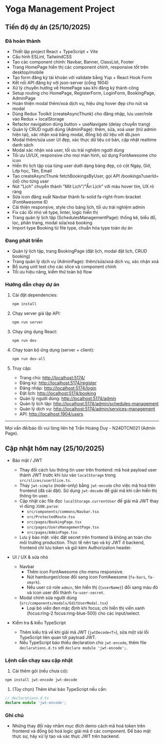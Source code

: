 
# Yoga Management Project

## Tiến độ dự án (25/10/2025)

### Đã hoàn thành

- Thiết lập project React + TypeScript + Vite
- Cấu hình ESLint, TailwindCSS
- Tạo các component chính: Navbar, Banner, ClassList, Footer
- Trang HomePage hiển thị các component chính, responsive tốt trên desktop/mobile
- Tạo form đăng ký tài khoản với validate bằng Yup + React Hook Form
- Kết nối API đăng ký với json-server (cổng 1904)
- Xử lý chuyển hướng về HomePage sau khi đăng ký thành công
- Setup routing cho HomePage, RegisterForm, LoginForm, BookingPage, AdminPage
- Hoàn thiện modal thêm/xoá dịch vụ, hiệu ứng hover đẹp cho nút và modal
- Dùng Redux Toolkit (createAsyncThunk) cho đăng nhập, lưu user/role vào Redux + localStorage
- Refactor navigation dùng button + useNavigate (delay chuyển trang)
- Quản lý CRUD người dùng (AdminPage): thêm, sửa, xoá user (trừ admin hiện tại), xác nhận xoá bằng modal, đồng bộ dữ liệu với db.json
- Modal thêm/sửa user UI đẹp, xác thực dữ liệu cơ bản, cập nhật realtime danh sách
- Modal xác nhận xoá user, tối ưu trải nghiệm người dùng
- Tối ưu UI/UX, responsive cho mọi màn hình, sử dụng FontAwesome cho icon
- Hiển thị lịch tập của từng user dưới dạng bảng đẹp, có cột Ngày, Giờ, Lớp học, Tên, Email
- Tạo createAsyncThunk fetchBookingsByUser, gọi API /bookings?userId={id} cho từng user
- Nút "Lịch" chuyển thành "Mở Lịch"/"Ẩn Lịch" với màu hover tím, UX rõ ràng
- Sửa icon đăng xuất Navbar thành fa-solid fa-right-from-bracket (FontAwesome 6)
- Cải thiện responsive, style cho bảng lịch, tối ưu trải nghiệm admin
- Fix các lỗi nhỏ về type, linter, logic hiển thị
- Trang quản lý lịch tập (SchedulesManagementPage): thống kê, biểu đồ, lọc, phân trang, modal sửa/xoá booking
- Import type Booking từ file type, chuẩn hóa type toàn dự án

### Đang phát triển

- Quản lý lịch tập, trang BookingPage (đặt lịch, modal đặt lịch, CRUD booking)
- Trang quản lý dịch vụ (AdminPage): thêm/sửa/xoá dịch vụ, xác nhận xoá
- Bổ sung unit test cho các slice và component chính
- Tối ưu hiệu năng, kiểm thử toàn bộ flow

### Hướng dẫn chạy dự án

1. Cài đặt dependencies:

   ```powershell
   npm install
   ```

2. Chạy server giả lập API:

   ```powershell
   npm run server
   ```

3. Chạy ứng dụng React:

   ```powershell
   npm run dev
   ```

4. Chạy toàn bộ ứng dụng (server + client):

   ```powershell
   npm run dev-all
   ```

5. Truy cập:
   - Trang chủ: <http://localhost:5174/>
   - Đăng ký: <http://localhost:5174/register>
   - Đăng nhập: <http://localhost:5174/login>
   - Đặt lịch: <http://localhost:5174/booking>
   - Quản lý người dùng: <http://localhost:5174/admin>
   - Quản lý lịch tập: <http://localhost:5174/admin/schedules-management>
   - Quản lý dịch vụ: <http://localhost:5174/admin/services-management>
   - API: <http://localhost:1904/users>

---
Mọi vấn đề/báo lỗi vui lòng liên hệ Trần Hoàng Duy - N24DTCN021 (Admin Page).

## Cập nhật hôm nay (25/10/2025)

- Bảo mật / JWT
  - Thay đổi cách lưu thông tin user trên frontend: mã hoá payload user thành JWT trước khi lưu vào `localStorage` trong `src/slices/userSlice.ts`.
  - Thay `jwt-simple` (node-only) bằng `jwt-encode` cho việc mã hoá trên frontend (đã cài đặt). Sử dụng `jwt-decode` để giải mã khi cần hiển thị thông tin user.
  - Cập nhật các file đọc `localStorage.currentUser` để giải mã JWT thay vì dùng `JSON.parse`:
    - `src/components/commons/Navbar.tsx`
    - `src/ProtectedRoute.tsx`
    - `src/pages/BookingPage.tsx`
    - `src/pages/UsersManagementPage.tsx`
    - `src/pages/AdminPage.tsx`
  - Lưu ý bảo mật: việc đặt secret trên frontend là không an toàn cho môi trường production. Thực tế nên tạo và ký JWT ở backend, frontend chỉ lưu token và gửi kèm Authorization header.

- UI / UX & sửa nhỏ
  - Navbar
    - Thêm icon FontAwesome cho menu responsive.
    - Nút hamburger/close đổi sang icon FontAwesome (`fa-bars`, `fa-xmark`).
    - Nếu user có role `admin`, tên hiển thị (`{userName}`) đổi sang màu đỏ và icon user đổi thành `fa-user-secret`.
  - Modal chỉnh sửa người dùng (`src/components/modals/EditUserModal.tsx`)
    - Loại bỏ viền đen mặc định khi focus; chỉ hiển thị viền xanh (focus:ring-2 focus:ring-blue-500) cho các input/select.

- Kiểm tra & kiểu TypeScript
  - Thêm kiểu trả về khi giải mã JWT (`jwtDecode<T>`), sửa một vài lỗi TypeScript liên quan tới payload JWT.
  - Nếu TypeScript báo thiếu declaration cho `jwt-encode`, thêm file `declarations.d.ts` với `declare module 'jwt-encode';`.

### Lệnh cần chạy sau cập nhật

1. Cài thêm gói (nếu chưa có):

```powershell
npm install jwt-encode jwt-decode
```

1. (Tùy chọn) Thêm khai báo TypeScript nếu cần:

```ts
// declarations.d.ts
declare module 'jwt-encode';
```

### Ghi chú

- Những thay đổi này nhằm mục đích demo cách mã hoá token trên frontend và đồng bộ hoá logic giải mã ở các component. Để bảo mật thực sự, hãy xử lý tạo và xác thực JWT trên backend.

